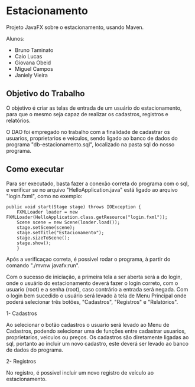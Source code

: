 # Estacionamento 
  Projeto JavaFX sobre o estacionamento, usando Maven.

Alunos: 
- Bruno Taminato
- Caio Lucas
- Giovana Obeid
- Miguel Campos
- Janiely Vieira

## Objetivo do Trabalho

  O objetivo é criar as telas de entrada de um usuário do estacionamento, para que o mesmo seja capaz de realizar os cadastros, registros e relatórios.

  O DAO foi empregado no trabalho com a finalidade de cadastrar os usuarios, proprietarios e veiculos, sendo ligado ao banco de dados do programa "db-estacionamento.sql", localizado na pasta sql do nosso programa.

## Como executar

  Para ser executado, basta fazer a conexão correta do programa com o sql, e verificar se no arquivo "HelloApplication.java" está ligado ao arquivo "login.fxml", como no exemplo:

    public void start(Stage stage) throws IOException {
        FXMLLoader loader = new FXMLLoader(HelloApplication.class.getResource("login.fxml"));
        Scene scene = new Scene(loader.load());
        stage.setScene(scene);
        stage.setTitle("Estacionamento");
        stage.sizeToScene();
        stage.show();
        }
    
  Após a verificaçao correta, é possivel rodar o programa, à partir do comando "./mvnw javafx:run".

  Com o sucesso de iniciação, a primeira tela a ser aberta será a do login, onde o usuário do estacionamento deverá fazer o login correto, com o usuario (root) e a senha (root), caso contrário a entrada será negada.
  Com o login bem sucedido o usuário será levado à tela de Menu Principal onde poderá selecionar três botões, "Cadastros", "Registros" e "Relatórios". 

  1- Cadastros

  Ao selecionar o botão cadastros o usuario será levado ao Menu de Cadastros, podendo selecionar uma de funções entre cadastrar usuarios, proprietarios, veiculos ou preços.
  Os cadastros são diretamente ligadas ao sql, portanto ao incluir um novo cadastro, este deverá ser levado ao banco de dados do programa.

  2- Registros

  No registro, é possivel incluir um novo registro de veículo ao estacionamento.
  
  
